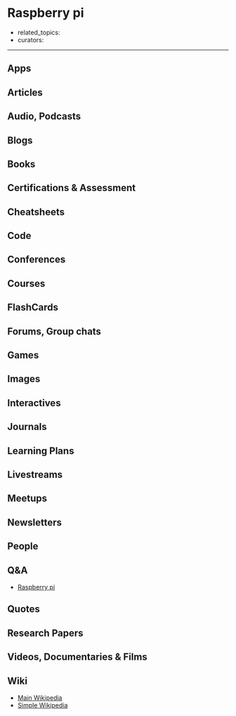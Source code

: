 # Raspberry pi

- related_topics:
- curators:

------

## Apps

## Articles

## Audio, Podcasts

## Blogs

## Books

## Certifications & Assessment

## Cheatsheets

## Code

## Conferences

## Courses

## FlashCards

## Forums, Group chats

## Games

## Images

## Interactives

## Journals

## Learning Plans

## Livestreams

## Meetups

## Newsletters

## People

## Q&A

- [Raspberry pi](http://raspberrypi.stackexchange.com)

## Quotes

## Research Papers

## Videos, Documentaries & Films

## Wiki

- [Main Wikipedia](https://en.wikipedia.org/wiki/Raspberry_Pi)
- [Simple Wikipedia](https://simple.wikipedia.org/wiki/Raspberry_Pi)

